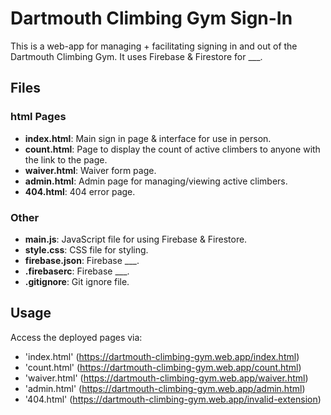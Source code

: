 # Dartmouth Climbing Gym Sign-In

This is a web-app for managing + facilitating signing in and out of the Dartmouth 
Climbing Gym. It uses Firebase & Firestore for ___.

## Files

### html Pages

- **index.html**:   Main sign in page & interface for use in person. 
- **count.html**:   Page to display the count of active climbers to anyone with
                    the link to the page.
- **waiver.html**:  Waiver form page. 
- **admin.html**:   Admin page for managing/viewing active climbers. 
- **404.html**:     404 error page.

### Other

- **main.js**:          JavaScript file for using Firebase & Firestore.
- **style.css**:        CSS file for styling.
- **firebase.json**:    Firebase ___.
- **.firebaserc**:      Firebase ___.
- **.gitignore**:       Git ignore file.

## Usage

Access the deployed pages via:

- 'index.html' (https://dartmouth-climbing-gym.web.app/index.html)
- 'count.html' (https://dartmouth-climbing-gym.web.app/count.html)
- 'waiver.html' (https://dartmouth-climbing-gym.web.app/waiver.html)
- 'admin.html' (https://dartmouth-climbing-gym.web.app/admin.html)
- '404.html' (https://dartmouth-climbing-gym.web.app/invalid-extension)